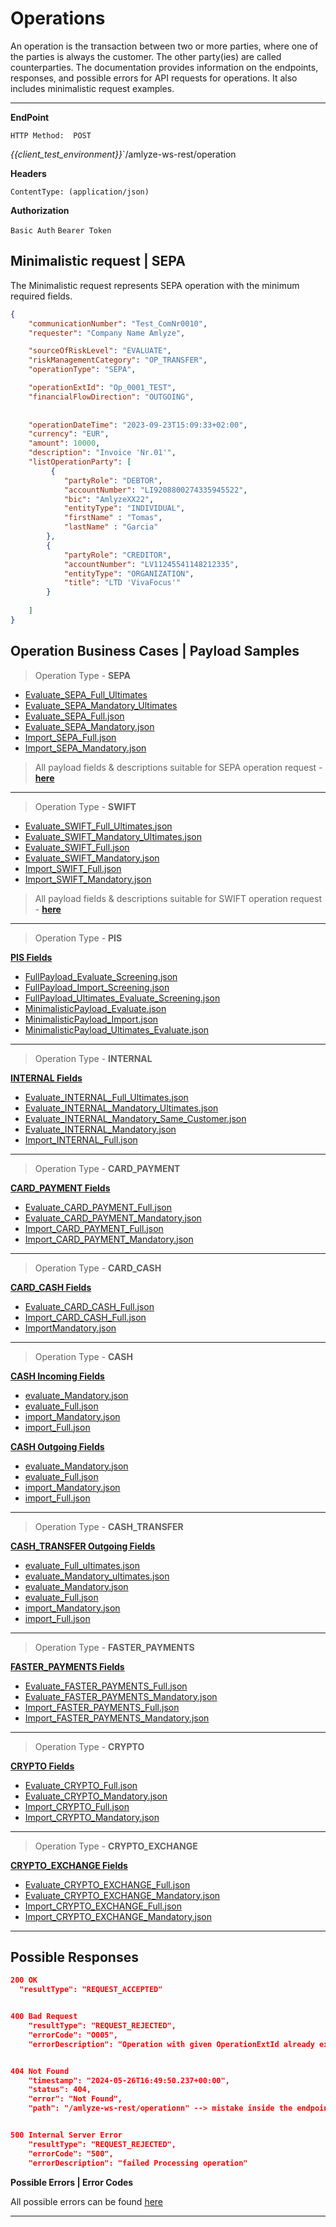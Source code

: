 # Operations

An operation is the transaction between two or more parties, where one of the parties is always the customer. The other party(ies) are called counterparties. The documentation provides information on the endpoints, responses, and possible errors for API requests for operations. It also includes minimalistic request examples.

---

**EndPoint**

<!-- *swagger UI*  `GET / swagger-ui/` -->

`HTTP Method:  POST`

*{{client_test_environment}}*`/amlyze-ws-rest/operation 

 **Headers**

`ContentType: (application/json)`

**Authorization**

`Basic Auth`
`Bearer Token`


## Minimalistic request | SEPA

The Minimalistic request represents SEPA operation with the minimum required fields.
```json
{
    "communicationNumber": "Test_ComNr0010",
    "requester": "Company Name Amlyze",

    "sourceOfRiskLevel": "EVALUATE",
    "riskManagementCategory": "OP_TRANSFER",
    "operationType": "SEPA",

    "operationExtId": "Op_0001_TEST",
    "financialFlowDirection": "OUTGOING",
    
  
    "operationDateTime": "2023-09-23T15:09:33+02:00",
    "currency": "EUR",
    "amount": 10000,
    "description": "Invoice 'Nr.01'",
    "listOperationParty": [
         {
            "partyRole": "DEBTOR",
            "accountNumber": "LI9208800274335945522",
            "bic": "AmlyzeXX22",
            "entityType": "INDIVIDUAL",
           	"firstName" : "Tomas",
	        "lastName" : "Garcia"
        },
        {
            "partyRole": "CREDITOR",
            "accountNumber": "LV11245541148212335",
            "entityType": "ORGANIZATION",
            "title": "LTD 'VivaFocus'"
        }
       
    ]
}
```


## Operation Business Cases | Payload Samples

> Operation Type - **SEPA**

* [Evaluate_SEPA_Full_Ultimates](SEPA/SEPA_Samples/Full_Ultimates.json)
* [Evaluate_SEPA_Mandatory_Ultimates](SEPA/SEPA_Samples/Mandatory_Ultimates.json)
* [Evaluate_SEPA_Full.json](SEPA/SEPA_Samples/evaluate_SEPA_Full.json)
* [Evaluate_SEPA_Mandatory.json](SEPA/SEPA_Samples/evaluate_SEPA_Mandatory.json)
* [Import_SEPA_Full.json](SEPA/SEPA_Samples/import_SEPA_Full.json)
* [Import_SEPA_Mandatory.json](SEPA/SEPA_Samples/import_SEPA_Mandatory.json)

>All payload fields & descriptions suitable for SEPA operation request - [<b>here</b>](SEPA/SEPA_Fields.md)
---

> Operation Type - **SWIFT**
* [Evaluate_SWIFT_Full_Ultimates.json](SWIFT/SWIFT_Samples/Full_Ultimates.json)
* [Evaluate_SWIFT_Mandatory_Ultimates.json](SWIFT/SWIFT_Samples/Mandatory_Ultimates.json)
* [Evaluate_SWIFT_Full.json](SWIFT/SWIFT_Samples/evaluate_SWIFT_Full.json)
* [Evaluate_SWIFT_Mandatory.json](SWIFT/SWIFT_Samples/evaluate_SWIFT_Mandatory.json)
* [Import_SWIFT_Full.json](SWIFT/SWIFT_Samples/import_SWIFT_Full.json)
* [Import_SWIFT_Mandatory.json](SWIFT/SWIFT_Samples/import_SWIFT_Mandatory.json)

>All payload fields & descriptions suitable for SWIFT operation request - [<b>here</b>](SWIFT/SWIFT_Fields.md)
---
> Operation Type - **PIS**
> 
[<b>PIS Fields</b>](PIS/PIS_Fields.md)
* [FullPayload_Evaluate_Screening.json](PIS/PIS_Samples/FullPayload_Evaluate_Screening.json)
* [FullPayload_Import_Screening.json](PIS/PIS_Samples/FullPayload_Import_Screening.json)
* [FullPayload_Ultimates_Evaluate_Screening.json](PIS/PIS_Samples/FullPayload_Ultimates_Evaluate_Screening.json)
* [MinimalisticPayload_Evaluate.json](PIS/PIS_Samples/MinimalisticPayload_Evaluate.json)
* [MinimalisticPayload_Import.json](PIS/PIS_Samples/MinimalisticPayload_Import.json)
* [MinimalisticPayload_Ultimates_Evaluate.json](PIS/PIS_Samples/MinimalisticPayload_Ultimates_Evaluate.json)
---
> Operation Type - **INTERNAL**

[<b>INTERNAL Fields</b>](INTERNAL/INTERNAL_Fields.md)
* [Evaluate_INTERNAL_Full_Ultimates.json](INTERNAL/INTERNAL_Samples/Full_Ultimates.json)
* [Evaluate_INTERNAL_Mandatory_Ultimates.json](INTERNAL/INTERNAL_Samples/Mandatory_Ultimates.json)
* [Evaluate_INTERNAL_Mandatory_Same_Customer.json](INTERNAL/INTERNAL_Samples/Evaluate_INTERNAL_Mandatory_Same_Customer.json)
* [Evaluate_INTERNAL_Mandatory.json](INTERNAL/INTERNAL_Samples/evaluate_INTERNAL_Mandatory.json)
* [Import_INTERNAL_Full.json](INTERNAL/INTERNAL_Samples/import_INTERNAL_Full.json)
---

> Operation Type - **CARD_PAYMENT**

[<b>CARD_PAYMENT Fields</b>](CARD_PAYMENT/fields.md)
* [Evaluate_CARD_PAYMENT_Full.json](CARD_PAYMENT/samples/evaluateFull.json)
* [Evaluate_CARD_PAYMENT_Mandatory.json](CARD_PAYMENT/samples/evaluateMandatory.json)
* [Import_CARD_PAYMENT_Full.json](CARD_PAYMENT/samples/importFull.json)
* [Import_CARD_PAYMENT_Mandatory.json](CARD_PAYMENT/samples/importMandatory.json)
---
> Operation Type - **CARD_CASH**

[<b>CARD_CASH Fields</b>](CARD_CASH/fields.md)
* [Evaluate_CARD_CASH_Full.json](CARD_CASH/samples/evaluateFull.json)
* [Import_CARD_CASH_Full.json](CARD_CASH/samples/importFull.json)
* [ImportMandatory.json](CARD_CASH/samples/importMandatory.json)
---
> Operation Type - **CASH**

[<b>CASH Incoming Fields</b>](CASH/incoming/fields.md)
* [evaluate_Mandatory.json](CASH/incoming/samples/evaluateMandatory.json)
* [evaluate_Full.json](CASH/incoming/samples/evaluateFull.json)
* [import_Mandatory.json](CASH/incoming/samples/importMandatory.json)
* [import_Full.json](CASH/incoming/samples/importFull.json)


[<b>CASH Outgoing Fields</b>](CASH/outgoing/fields.md)
* [evaluate_Mandatory.json](CASH/outgoing/samples/evaluateMandatory.json)
* [evaluate_Full.json](CASH/outgoing/samples/evaluateFull.json)
* [import_Mandatory.json](CASH/outgoing/samples/importMandatory.json)
* [import_Full.json](CASH/outgoing/samples/importFull.json)

---
> Operation Type - **CASH_TRANSFER**

[<b>CASH_TRANSFER Outgoing Fields</b>](CASH_TRANSFER/Outgoing/Fields.md)
* [evaluate_Full_ultimates.json](CASH_TRANSFER/Outgoing/Samples/Full_ultimates.json)
* [evaluate_Mandatory_ultimates.json](CASH_TRANSFER/Outgoing/Samples/Mandatory_ultimates.json)
* [evaluate_Mandatory.json](CASH_TRANSFER/Outgoing/Samples/evaluate_Mandatory.json)
* [evaluate_Full.json](CASH_TRANSFER/Outgoing/Samples/evaluate_Full.json)
* [import_Mandatory.json](CASH_TRANSFER/Outgoing/Samples/import_Mandatory.json)
* [import_Full.json](CASH_TRANSFER/Outgoing/Samples/import_Full.json)

---
> Operation Type - **FASTER_PAYMENTS**

[<b>FASTER_PAYMENTS Fields</b>](FASTER_PAYMENTS/FASTER_PAYMENTS_Fields.md)
* [Evaluate_FASTER_PAYMENTS_Full.json](FASTER_PAYMENTS/FASTER_PAYMENTS_Samples/evaluate_FASTER_PAYMENTS_Full.json)
* [Evaluate_FASTER_PAYMENTS_Mandatory.json](FASTER_PAYMENTS/FASTER_PAYMENTS_Samples/evaluate_FASTER_PAYMENTS_Mandatory.json)
* [Import_FASTER_PAYMENTS_Full.json](FASTER_PAYMENTS/FASTER_PAYMENTS_Samples/import_FASTER_PAYMENTS_Full.json)
* [Import_FASTER_PAYMENTS_Mandatory.json](FASTER_PAYMENTS/FASTER_PAYMENTS_Samples/import_FASTER_PAYMENTS_Mandatory.json)
---

> Operation Type - **CRYPTO**

[<b>CRYPTO Fields</b>](CRYPTO/CRYPTO_Fields.md)
* [Evaluate_CRYPTO_Full.json](CRYPTO/CRYPTO_Samples/evaluate_CRYPTO_Full.json)
* [Evaluate_CRYPTO_Mandatory.json](CRYPTO/CRYPTO_Samples/evaluate_CRYPTO_Mandatory.json)
* [Import_CRYPTO_Full.json](CRYPTO/CRYPTO_Samples/import_CRYPTO_Full.json)
* [Import_CRYPTO_Mandatory.json](CRYPTO/CRYPTO_Samples/import_CRYPTO_Mandatory.json)
---
> Operation Type - **CRYPTO_EXCHANGE**

[<b>CRYPTO_EXCHANGE Fields</b>](CRYPTO_EXCHANGE/CRYPTO_EXCHANGE_Fields.md)
* [Evaluate_CRYPTO_EXCHANGE_Full.json](CRYPTO_EXCHANGE/CRYPTO_EXCHANGE_Samples/evaluate_CRYPTO_EXCHANGE_Full.json)
* [Evaluate_CRYPTO_EXCHANGE_Mandatory.json](CRYPTO_EXCHANGE/CRYPTO_EXCHANGE_Samples/evaluate_CRYPTO_EXCHANGE_Mandatory.json)
* [Import_CRYPTO_EXCHANGE_Full.json](CRYPTO_EXCHANGE/CRYPTO_EXCHANGE_Samples/import_CRYPTO_EXCHANGE_Full.json)
* [Import_CRYPTO_EXCHANGE_Mandatory.json](CRYPTO_EXCHANGE/CRYPTO_EXCHANGE_Samples/import_CRYPTO_EXCHANGE_Mandatory.json)
---


## Possible Responses

```json
200 OK
  "resultType": "REQUEST_ACCEPTED"


400 Bad Request
    "resultType": "REQUEST_REJECTED",
    "errorCode": "O005",
    "errorDescription": "Operation with given OperationExtId already exists in Amlyze"


404 Not Found
    "timestamp": "2024-05-26T16:49:50.237+00:00",
    "status": 404,
    "error": "Not Found",
    "path": "/amlyze-ws-rest/operationn" --> mistake inside the endpoint


500 Internal Server Error
    "resultType": "REQUEST_REJECTED",
    "errorCode": "500",
    "errorDescription": "failed Processing operation"
```


**Possible Errors | Error Codes**

All possible errors can be found [<u>here</u>](op_possible_errors.md)  


------

